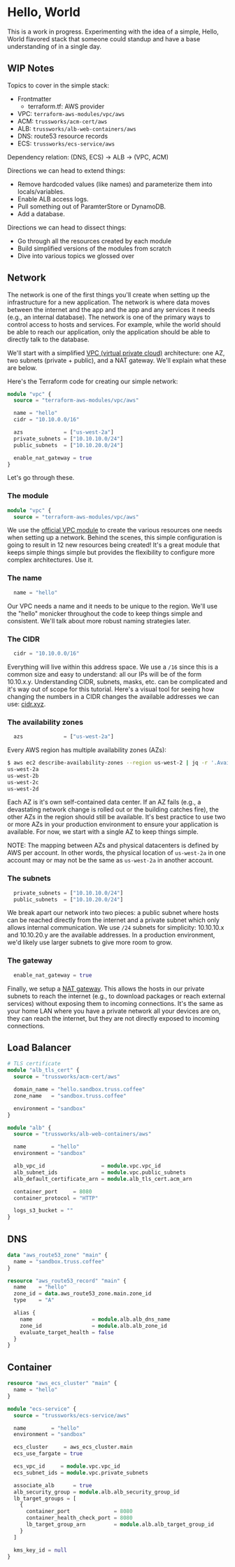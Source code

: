 # Hello, World

This is a work in progress. Experimenting with the idea of a simple, Hello, World flavored stack that someone could standup and have a base understanding of in a single day.

## WIP Notes

Topics to cover in the simple stack:

* Frontmatter
  * terraform.tf: AWS provider
* VPC: `terraform-aws-modules/vpc/aws`
* ACM: `trussworks/acm-cert/aws`
* ALB: `trussworks/alb-web-containers/aws`
* DNS: route53 resource records
* ECS: `trussworks/ecs-service/aws`

Dependency relation: (DNS, ECS) -> ALB -> (VPC, ACM)

Directions we can head to extend things:

* Remove hardcoded values (like names) and parameterize them into locals/variables.
* Enable ALB access logs.
* Pull something out of ParamterStore or DynamoDB.
* Add a database.

Directions we can head to dissect things:

* Go through all the resources created by each module
* Build simplified versions of the modules from scratch
* Dive into various topics we glossed over

## Network

The network is one of the first things you'll create when setting up the infrastructure for a new application. The network is where data moves between the internet and the app and the app and any services it needs (e.g., an internal database). The network is one of the primary ways to control access to hosts and services. For example, while the world should be able to reach our application, only the application should be able to directly talk to the database.

We'll start with a simplified [VPC (virtual private cloud)](https://docs.aws.amazon.com/vpc/latest/userguide/what-is-amazon-vpc.html) architecture: one AZ, two subnets (private + public), and a NAT gateway. We'll explain what these are below.

Here's the Terraform code for creating our simple network:

```terraform
module "vpc" {
  source = "terraform-aws-modules/vpc/aws"

  name = "hello"
  cidr = "10.10.0.0/16"

  azs             = ["us-west-2a"]
  private_subnets = ["10.10.10.0/24"]
  public_subnets  = ["10.10.20.0/24"]

  enable_nat_gateway = true
}
```

Let's go through these.

### The module

```terraform
module "vpc" {
  source = "terraform-aws-modules/vpc/aws"
```

We use the [official VPC module](https://registry.terraform.io/modules/terraform-aws-modules/vpc/aws/latest) to create the various resources one needs when setting up a network. Behind the scenes, this simple configuration is going to result in 12 new resources being created! It's a great module that keeps simple things simple but provides the flexibility to configure more complex architectures. Use it.

### The name

```terraform
  name = "hello"
```

Our VPC needs a name and it needs to be unique to the region. We'll use the "hello" monicker throughout the code to keep things simple and consistent. We'll talk about more robust naming strategies later.

### The CIDR

```terraform
  cidr = "10.10.0.0/16"
```

Everything will live within this address space. We use a `/16` since this is a common size and easy to understand: all our IPs will be of the form 10.10.x.y. Understanding CIDR, subnets, masks, etc. can be complicated and it's way out of scope for this tutorial. Here's a visual tool for seeing how changing the numbers in a CIDR changes the available addresses we can use: [cidr.xyz](https://cidr.xyz/).

### The availability zones

```terraform
  azs             = ["us-west-2a"]
```

Every AWS region has multiple availability zones (AZs):

```sh
$ aws ec2 describe-availability-zones --region us-west-2 | jq -r '.AvailabilityZones[].ZoneName'
us-west-2a
us-west-2b
us-west-2c
us-west-2d
```

Each AZ is it's own self-contained data center. If an AZ fails (e.g., a devastating network change is rolled out or the building catches fire), the other AZs in the region should still be available. It's best practice to use two or more AZs in your production environment to ensure your application is available. For now, we start with a single AZ to keep things simple.

NOTE: The mapping between AZs and physical datacenters is defined by AWS per account. In other words, the physical location of `us-west-2a` in one account may or may not be the same as `us-west-2a` in another account.

### The subnets


```terraform
  private_subnets = ["10.10.10.0/24"]
  public_subnets  = ["10.10.20.0/24"]
```

We break apart our network into two pieces: a public subnet where hosts can be reached directly from the internet and a private subnet which only allows internal communication. We use `/24` subnets for simplicity: 10.10.10.x and 10.10.20.y are the available addresses. In a production environment, we'd likely use larger subnets to give more room to grow.

### The gateway

```terraform
  enable_nat_gateway = true
```

Finally, we setup a [NAT gateway](https://docs.aws.amazon.com/vpc/latest/userguide/vpc-nat-gateway.html). This allows the hosts in our private subnets to reach the internet (e.g., to download packages or reach external services) without exposing them to incoming connections. It's the same as your home LAN where you have a private network all your devices are on, they can reach the internet, but they are not directly exposed to incoming connections.

## Load Balancer

```terraform
# TLS certificate
module "alb_tls_cert" {
  source = "trussworks/acm-cert/aws"

  domain_name = "hello.sandbox.truss.coffee"
  zone_name   = "sandbox.truss.coffee"

  environment = "sandbox"
}

module "alb" {
  source = "trussworks/alb-web-containers/aws"

  name        = "hello"
  environment = "sandbox"

  alb_vpc_id                  = module.vpc.vpc_id
  alb_subnet_ids              = module.vpc.public_subnets
  alb_default_certificate_arn = module.alb_tls_cert.acm_arn

  container_port     = 8080
  container_protocol = "HTTP"

  logs_s3_bucket = ""
}
```

## DNS

```terraform
data "aws_route53_zone" "main" {
  name = "sandbox.truss.coffee"
}

resource "aws_route53_record" "main" {
  name    = "hello"
  zone_id = data.aws_route53_zone.main.zone_id
  type    = "A"

  alias {
    name                   = module.alb.alb_dns_name
    zone_id                = module.alb.alb_zone_id
    evaluate_target_health = false
  }
}
```

## Container

```terraform
resource "aws_ecs_cluster" "main" {
  name = "hello"
}

module "ecs-service" {
  source = "trussworks/ecs-service/aws"

  name        = "hello"
  environment = "sandbox"

  ecs_cluster     = aws_ecs_cluster.main
  ecs_use_fargate = true

  ecs_vpc_id     = module.vpc.vpc_id
  ecs_subnet_ids = module.vpc.private_subnets

  associate_alb      = true
  alb_security_group = module.alb.alb_security_group_id
  lb_target_groups = [
    {
      container_port              = 8080
      container_health_check_port = 8080
      lb_target_group_arn         = module.alb.alb_target_group_id
    }
  ]

  kms_key_id = null
}
```

